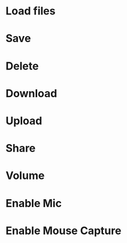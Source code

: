 # Load files

# Save

# Delete

# Download

# Upload

# Share

# Volume

# Enable Mic

# Enable Mouse Capture